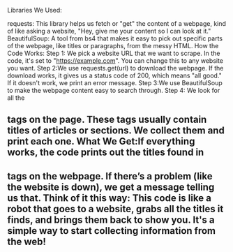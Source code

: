 Libraries We Used:

requests: 
This library helps us fetch or "get" the content of a webpage, kind of like asking a website, "Hey, give me your content so I can look at it."
BeautifulSoup:
A tool from bs4 that makes it easy to pick out specific parts of the webpage, like titles or paragraphs, from the messy HTML.
How the Code Works:
Step 1: We pick a website URL that we want to scrape. In the code, it's set to "https://example.com". You can change this to any website you want.
Step 2:We use requests.get(url) to download the webpage. If the download works, it gives us a status code of 200, which means "all good." If it doesn't work, we print an error message.
Step 3:We use BeautifulSoup to make the webpage content easy to search through.
Step 4: We look for all the <h2> tags on the page. These tags usually contain titles of articles or sections. We collect them and print each one.
What We Get:If everything works, the code prints out the titles found in <h2> tags on the webpage.
If there’s a problem (like the website is down), we get a message telling us that.
Think of it this way: This code is like a robot that goes to a website, grabs all the titles it finds, and brings them back to show you. It's a simple way to start collecting information from the web!
